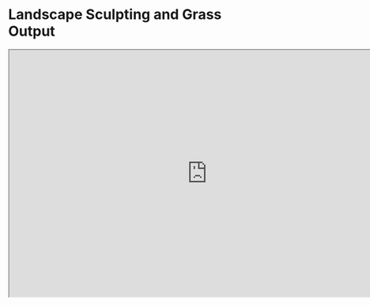 # Landscape Sculpting and Grass Output

<p><iframe title="YouTube video player" src="https://www.youtube.com/embed/ofOE3hkzQcM?si=zjw_N0fJvBHmVDKJ" width="800" height="500" allowfullscreen="allowfullscreen" allow="accelerometer; autoplay; clipboard-write; encrypted-media; gyroscope; picture-in-picture; web-share"></iframe></p>
